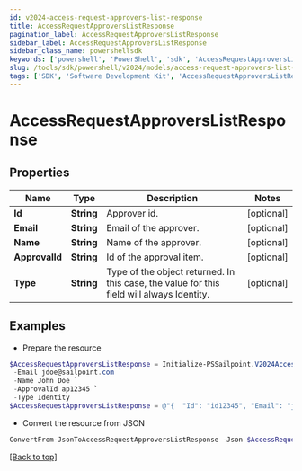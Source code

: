 ```yaml
---
id: v2024-access-request-approvers-list-response
title: AccessRequestApproversListResponse
pagination_label: AccessRequestApproversListResponse
sidebar_label: AccessRequestApproversListResponse
sidebar_class_name: powershellsdk
keywords: ['powershell', 'PowerShell', 'sdk', 'AccessRequestApproversListResponse', 'V2024AccessRequestApproversListResponse'] 
slug: /tools/sdk/powershell/v2024/models/access-request-approvers-list-response
tags: ['SDK', 'Software Development Kit', 'AccessRequestApproversListResponse', 'V2024AccessRequestApproversListResponse']
---
```



# AccessRequestApproversListResponse

## Properties

Name | Type | Description | Notes
------------ | ------------- | ------------- | -------------
**Id** | **String** | Approver id. | [optional] 
**Email** | **String** | Email of the approver. | [optional] 
**Name** | **String** | Name of the approver. | [optional] 
**ApprovalId** | **String** | Id of the approval item. | [optional] 
**Type** | **String** | Type of the object returned. In this case, the value for this field will always Identity. | [optional] 

## Examples

- Prepare the resource
```powershell
$AccessRequestApproversListResponse = Initialize-PSSailpoint.V2024AccessRequestApproversListResponse  -Id id12345 `
 -Email jdoe@sailpoint.com `
 -Name John Doe `
 -ApprovalId ap12345 `
 -Type Identity
$AccessRequestApproversListResponse = @"{  "Id": "id12345", "Email": "jdoe@sailpoint.com", "Name": "John Doe", "ApprovalId": "ap12345", "Type": "Identity" }"@
```

- Convert the resource from JSON
```powershell
ConvertFrom-JsonToAccessRequestApproversListResponse -Json $AccessRequestApproversListResponse
```


[[Back to top]](#) 

